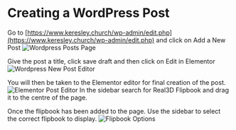 # Creating a WordPress Post
Go to [https://www.keresley.church/wp-admin/edit.php](https://www.keresley.church/wp-admin/edit.php) and click on Add a New Post
![Wordpress Posts Page](postspage.png)

Give the post a title, click save draft and then click on Edit in Elementor
![Wordpress New Post Editor](newpostseditor.png)

You will then be taken to the Elementor editor for final creation of the post.
![Elementor Post Editor](elementorposteditor.png)
In the sidebar search for Real3D Flipbook and drag it to the centre of the page.

Once the flipbook has been added to the page. Use the sidebar to select the correct flipbook to display.
![Flipbook Options](flipbookoptions.png)